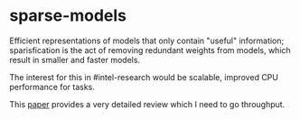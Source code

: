 # sparse-models

Efficient representations of models that only contain "useful" information; sparisfication is the act of removing redundant weights from models, which result in smaller and faster models.

The interest for this in #intel-research would be scalable, improved CPU performance for tasks.

This [paper](https://neuralmagic.com/wp-content/uploads/2021/02/Sparsity-in-Deep-Learning-Pruning-and-growth-for-efficient-inference-and-training-in-neural-networks-.pdf) provides a very detailed review which I need to go throughput.